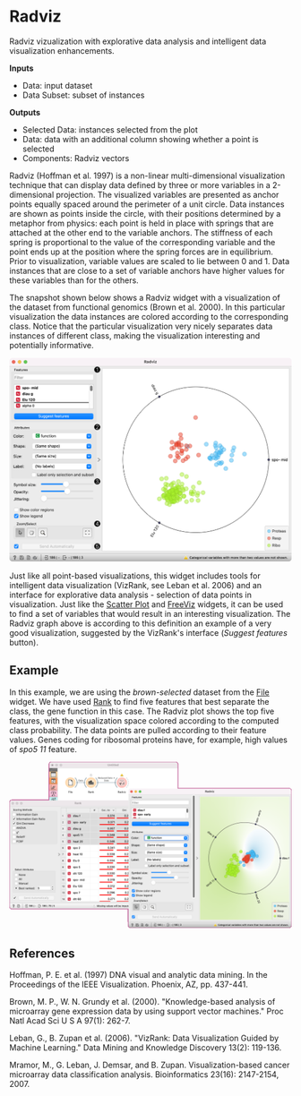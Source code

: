 Radviz
======

Radviz vizualization with explorative data analysis and intelligent data visualization enhancements.

**Inputs**

- Data: input dataset
- Data Subset: subset of instances

**Outputs**

- Selected Data: instances selected from the plot
- Data: data with an additional column showing whether a point is selected
- Components: Radviz vectors

Radviz (Hoffman et al. 1997) is a non-linear multi-dimensional visualization technique that can display data defined by three or more variables in a 2-dimensional projection. The visualized variables are presented as anchor points equally spaced around the perimeter of a unit circle. Data instances are shown as points inside the circle, with their positions determined by a metaphor from physics: each point is held in place with springs that are attached at the other end to the variable anchors. The stiffness of each spring is proportional to the value of the corresponding variable and the point ends up at the position where the spring forces are in equilibrium. Prior to visualization, variable values are scaled to lie between 0 and 1. Data instances that are close to a set of variable anchors have higher values for these variables than for the others.

The snapshot shown below shows a Radviz widget with a visualization of the dataset from functional genomics (Brown et al. 2000). In this particular visualization the data instances are colored according to the corresponding class. Notice that the particular visualization very nicely separates data instances of different class, making the visualization interesting and potentially informative.

![](images/Radviz-stamped.png)

Just like all point-based visualizations, this widget includes tools for intelligent data visualization (VizRank, see Leban et al. 2006) and an interface for explorative data analysis - selection of data points in visualization. Just like the [Scatter Plot](../visualize/scatterplot.md) and [FreeViz]((../visualize/freeviz.md)) widgets, it can be used to find a set of variables that would result in an interesting visualization. The Radviz graph above is according to this definition an example of a very good visualization, suggested by the VizRank's interface (*Suggest features* button).

Example
-------

In this example, we are using the *brown-selected* dataset from the [File](../data/file.md) widget. We have used [Rank](../data/rank.md) to find five features that best separate the class, the gene function in this case. The Radviz plot shows the top five features, with the visualization space colored according to the computed class probability. The data points are pulled according to their feature values. Genes coding for ribosomal proteins have, for example, high values of *spo5 11* feature.

![](images/Radviz-Example.png)

References
----------

Hoffman, P. E. et al. (1997) DNA visual and analytic data mining. In the Proceedings of the IEEE Visualization. Phoenix, AZ, pp. 437-441.

Brown, M. P., W. N. Grundy et al. (2000). "Knowledge-based analysis of microarray gene expression data by using support vector machines." Proc Natl Acad Sci U S A 97(1): 262-7.

Leban, G., B. Zupan et al. (2006). "VizRank: Data Visualization Guided by Machine Learning." Data Mining and Knowledge Discovery 13(2): 119-136.

Mramor, M., G. Leban, J. Demsar, and B. Zupan. Visualization-based cancer microarray data classification analysis. Bioinformatics 23(16): 2147-2154, 2007.
